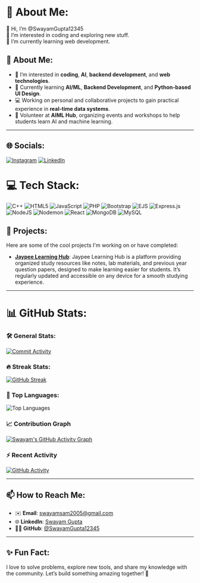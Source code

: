 # 💫 About Me:
👋 Hi, I’m @SwayamGupta12345<br>👀 I’m interested in coding and exploring new stuff.<br>🌱 I’m currently learning web development.

## 💫 About Me:
- 👀 I’m interested in **coding**, **AI**, **backend development**, and **web technologies**.
- 🌱 Currently learning **AI/ML**, **Backend Development**, and **Python-based UI Design**.
- 💻 Working on personal and collaborative projects to gain practical experience in **real-time data systems**.
- 👥 Volunteer at **AIML Hub**, organizing events and workshops to help students learn AI and machine learning.

---
## 🌐 Socials:
[![Instagram](https://img.shields.io/badge/Instagram-%23E4405F.svg?logo=Instagram&logoColor=white)](https://instagram.com/swayamsam12345) [![LinkedIn](https://img.shields.io/badge/LinkedIn-%230077B5.svg?logo=linkedin&logoColor=white)](https://linkedin.com/in/swayamgupta12) 

# 💻 Tech Stack:
![C++](https://img.shields.io/badge/c++-%2300599C.svg?style=for-the-badge&logo=c%2B%2B&logoColor=white) ![HTML5](https://img.shields.io/badge/html5-%23E34F26.svg?style=for-the-badge&logo=html5&logoColor=white) ![JavaScript](https://img.shields.io/badge/javascript-%23323330.svg?style=for-the-badge&logo=javascript&logoColor=%23F7DF1E) ![PHP](https://img.shields.io/badge/php-%23777BB4.svg?style=for-the-badge&logo=php&logoColor=white) ![Bootstrap](https://img.shields.io/badge/bootstrap-%238511FA.svg?style=for-the-badge&logo=bootstrap&logoColor=white) ![EJS](https://img.shields.io/badge/ejs-%23B4CA65.svg?style=for-the-badge&logo=ejs&logoColor=black) ![Express.js](https://img.shields.io/badge/express.js-%23404d59.svg?style=for-the-badge&logo=express&logoColor=%2361DAFB) ![NodeJS](https://img.shields.io/badge/node.js-6DA55F?style=for-the-badge&logo=node.js&logoColor=white) ![Nodemon](https://img.shields.io/badge/NODEMON-%23323330.svg?style=for-the-badge&logo=nodemon&logoColor=%BBDEAD) ![React](https://img.shields.io/badge/react-%2320232a.svg?style=for-the-badge&logo=react&logoColor=%2361DAFB) ![MongoDB](https://img.shields.io/badge/MongoDB-%234ea94b.svg?style=for-the-badge&logo=mongodb&logoColor=white) ![MySQL](https://img.shields.io/badge/mysql-4479A1.svg?style=for-the-badge&logo=mysql&logoColor=white)

## 📂 Projects:
Here are some of the cool projects I'm working on or have completed:

- **[Jaypee Learning Hub](https://jaypeelearninghub.great-site.net/index.php)**: Jaypee Learning Hub is a platform providing organized study resources like notes, lab materials, and previous year question papers, designed to make learning easier for students. It’s regularly updated and accessible on any device for a smooth studying experience.
---
# 📊 GitHub Stats:
### 🛠 General Stats:
[![Commit Activity](https://github-readme-stats.vercel.app/api?username=SwayamGupta12345&theme=tokyonight&hide_border=false&include_all_commits=true&count_private=true)](https://github.com/SwayamGupta12345)
### 🔥 Streak Stats:
[![GitHub Streak](https://streak-stats.demolab.com?user=SwayamGupta12345&theme=dark&short_numbers=true)](https://git.io/streak-stats)<br/>
### 🚀 Top Languages:
![Top Languages](https://github-readme-stats.vercel.app/api/top-langs/?username=SwayamGupta12345&theme=tokyonight&hide_border=false&include_all_commits=true&count_private=true&layout=compact)
### 📈 Contribution Graph
[![Swayam's GitHub Activity Graph](https://github-readme-activity-graph.vercel.app/graph?username=SwayamGupta12345&theme=tokyo-night)](https://github.com/ashutosh00710/github-readme-activity-graph)
### ⚡ Recent Activity
[![GitHub Activity](https://github-readme-activity-graph.vercel.app/graph?username=SwayamGupta12345&theme=tokyo-night)](https://github.com/SwayamGupta12345)

---

## 📫 How to Reach Me:
- ✉️ **Email**: swayamsam2005@gmail.com
- 🌐 **LinkedIn**: [Swayam Gupta](https://www.linkedin.com/in/swayamgupta12)
- 🧑‍💻 **GitHub**: [@SwayamGupta12345](https://github.com/SwayamGupta12345)

---

## ✨ Fun Fact: 
I love to solve problems, explore new tools, and share my knowledge with the community. Let’s build something amazing together! 🚀
<!-- [![](https://visitcount.itsvg.in/api?id=SwayamGupta12345&icon=0&color=0)](https://visitcount.itsvg.in)  -->

<!-- Proudly created with GPRM ( https://gprm.itsvg.in ) -->

<!---- 👋 Hi, I’m @SwayamGupta12345
- 👀 I’m interested in coding and exploring new stuff.
- 🌱 I’m currently learning web development.
- 📫 How to reach me at swayamsam2005@gmail.com


###

###

<div align="left">
  <img src="https://cdn.jsdelivr.net/gh/devicons/devicon/icons/javascript/javascript-original.svg" height="30" alt="javascript logo"  />
  <img width="12" />
  <img src="https://cdn.jsdelivr.net/gh/devicons/devicon/icons/react/react-original.svg" height="30" alt="react logo"  />
  <img width="12" />
  <img src="https://cdn.jsdelivr.net/gh/devicons/devicon/icons/html5/html5-original.svg" height="30" alt="html5 logo"  />
  <img width="12" />
  <img src="https://cdn.jsdelivr.net/gh/devicons/devicon/icons/css3/css3-original.svg" height="30" alt="css3 logo"  />
  <img width="12" />
  <img src="https://cdn.jsdelivr.net/gh/devicons/devicon/icons/python/python-original.svg" height="30" alt="python logo"  />
</div>

###



###


SwayamGupta12345/SwayamGupta12345 is a ✨ special ✨ repository because its `README.md` (this file) appears on your GitHub profile.
You can click the Preview link to take a look at your changes.
--->
